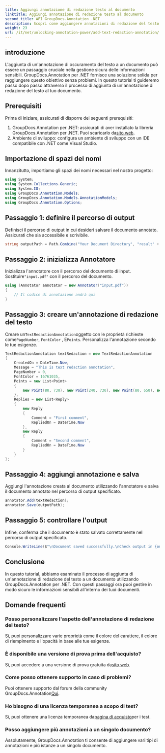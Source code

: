 ```yaml
---
title: Aggiungi annotazione di redazione testo al documento
linktitle: Aggiungi annotazione di redazione testo al documento
second_title: API GroupDocs.Annotation .NET
description: Scopri come aggiungere annotazioni di redazione del testo ai documenti PDF utilizzando GroupDocs.Annotation per .NET. Proteggi le informazioni sensibili senza sforzo.
weight: 23
url: /it/net/unlocking-annotation-power/add-text-redaction-annotation/
---
```

## introduzione
L'aggiunta di un'annotazione di oscuramento del testo a un documento può essere un passaggio cruciale nella gestione sicura delle informazioni sensibili. GroupDocs.Annotation per .NET fornisce una soluzione solida per raggiungere questo obiettivo senza problemi. In questo tutorial ti guideremo passo dopo passo attraverso il processo di aggiunta di un'annotazione di redazione del testo al tuo documento.
## Prerequisiti
Prima di iniziare, assicurati di disporre dei seguenti prerequisiti:
1.  GroupDocs.Annotation per .NET: assicurati di aver installato la libreria GroupDocs.Annotation per .NET. Puoi scaricarlo da[sito web](https://releases.groupdocs.com/annotation/net/).
2. Ambiente di sviluppo: configura un ambiente di sviluppo con un IDE compatibile con .NET come Visual Studio.

## Importazione di spazi dei nomi
Innanzitutto, importiamo gli spazi dei nomi necessari nel nostro progetto:
```csharp
using System;
using System.Collections.Generic;
using System.IO;
using GroupDocs.Annotation.Models;
using GroupDocs.Annotation.Models.AnnotationModels;
using GroupDocs.Annotation.Options;
```
## Passaggio 1: definire il percorso di output
Definisci il percorso di output in cui desideri salvare il documento annotato. Assicurati che sia accessibile e scrivibile.
```csharp
string outputPath = Path.Combine("Your Document Directory", "result" + Path.GetExtension("input.pdf"));
```
## Passaggio 2: inizializza Annotatore
 Inizializza l'annotatore con il percorso del documento di input. Sostituire`"input.pdf"` con il percorso del documento.
```csharp
using (Annotator annotator = new Annotator("input.pdf"))
{
    // Il codice di annotazione andrà qui
}
```
## Passaggio 3: creare un'annotazione di redazione del testo
 Creare un`TextRedactionAnnotation`oggetto con le proprietà richieste come`PageNumber`, `FontColor` , E`Points`. Personalizza l'annotazione secondo le tue esigenze.
```csharp
TextRedactionAnnotation textRedaction = new TextRedactionAnnotation
{
    CreatedOn = DateTime.Now,
    Message = "This is text redaction annotation",
    PageNumber = 0,
    FontColor = 16761035,
    Points = new List<Point>
    {
        new Point(80, 730), new Point(240, 730), new Point(80, 650), new Point(240, 650)
    },
    Replies = new List<Reply>
    {
        new Reply
        {
            Comment = "First comment",
            RepliedOn = DateTime.Now
        },
        new Reply
        {
            Comment = "Second comment",
            RepliedOn = DateTime.Now
        }
    }
};
```
## Passaggio 4: aggiungi annotazione e salva
Aggiungi l'annotazione creata al documento utilizzando l'annotatore e salva il documento annotato nel percorso di output specificato.
```csharp
annotator.Add(textRedaction);
annotator.Save(outputPath);
```
## Passaggio 5: controllare l'output
Infine, conferma che il documento è stato salvato correttamente nel percorso di output specificato.
```csharp
Console.WriteLine($"\nDocument saved successfully.\nCheck output in {outputPath}.");
```

## Conclusione
In questo tutorial, abbiamo esaminato il processo di aggiunta di un'annotazione di redazione del testo a un documento utilizzando GroupDocs.Annotation per .NET. Con questi passaggi ora puoi gestire in modo sicuro le informazioni sensibili all'interno dei tuoi documenti.
## Domande frequenti
### Posso personalizzare l'aspetto dell'annotazione di redazione del testo?
Sì, puoi personalizzare varie proprietà come il colore del carattere, il colore di riempimento e l'opacità in base alle tue esigenze.
### È disponibile una versione di prova prima dell'acquisto?
 Sì, puoi accedere a una versione di prova gratuita da[sito web](https://releases.groupdocs.com/).
### Come posso ottenere supporto in caso di problemi?
 Puoi ottenere supporto dal forum della community GroupDocs.Annotation[Qui](https://forum.groupdocs.com/c/annotation/10).
### Ho bisogno di una licenza temporanea a scopo di test?
 Sì, puoi ottenere una licenza temporanea da[pagina di acquisto](https://purchase.groupdocs.com/temporary-license/)per i test.
### Posso aggiungere più annotazioni a un singolo documento?
Assolutamente, GroupDocs.Annotation ti consente di aggiungere vari tipi di annotazioni e più istanze a un singolo documento.